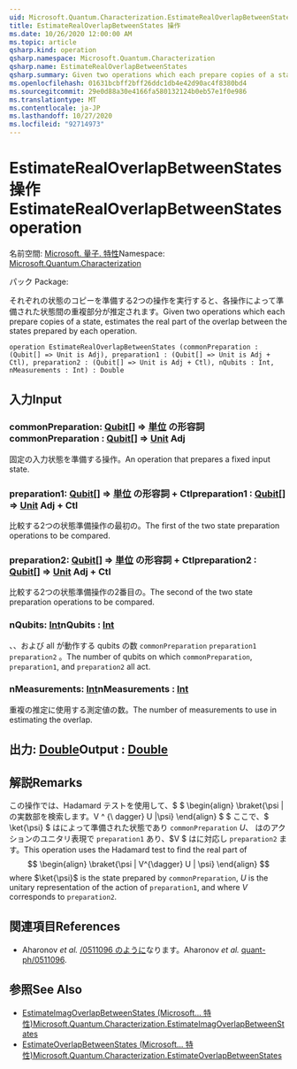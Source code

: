 ```yaml
---
uid: Microsoft.Quantum.Characterization.EstimateRealOverlapBetweenStates
title: EstimateRealOverlapBetweenStates 操作
ms.date: 10/26/2020 12:00:00 AM
ms.topic: article
qsharp.kind: operation
qsharp.namespace: Microsoft.Quantum.Characterization
qsharp.name: EstimateRealOverlapBetweenStates
qsharp.summary: Given two operations which each prepare copies of a state, estimates the real part of the overlap between the states prepared by each operation.
ms.openlocfilehash: 01631bcbff2bff26ddc1db4e42d90ac4f8380bd4
ms.sourcegitcommit: 29e0d88a30e4166fa580132124b0eb57e1f0e986
ms.translationtype: MT
ms.contentlocale: ja-JP
ms.lasthandoff: 10/27/2020
ms.locfileid: "92714973"
---
```

# <a name="estimaterealoverlapbetweenstates-operation"></a><span data-ttu-id="fd1c5-102">EstimateRealOverlapBetweenStates 操作</span><span class="sxs-lookup"><span data-stu-id="fd1c5-102">EstimateRealOverlapBetweenStates operation</span></span>

<span data-ttu-id="fd1c5-103">名前空間: [Microsoft. 量子. 特性](xref:Microsoft.Quantum.Characterization)</span><span class="sxs-lookup"><span data-stu-id="fd1c5-103">Namespace: [Microsoft.Quantum.Characterization](xref:Microsoft.Quantum.Characterization)</span></span>

<span data-ttu-id="fd1c5-104">パック [](https://nuget.org/packages/)</span><span class="sxs-lookup"><span data-stu-id="fd1c5-104">Package: [](https://nuget.org/packages/)</span></span>


<span data-ttu-id="fd1c5-105">それぞれの状態のコピーを準備する2つの操作を実行すると、各操作によって準備された状態間の重複部分が推定されます。</span><span class="sxs-lookup"><span data-stu-id="fd1c5-105">Given two operations which each prepare copies of a state, estimates the real part of the overlap between the states prepared by each operation.</span></span>

```qsharp
operation EstimateRealOverlapBetweenStates (commonPreparation : (Qubit[] => Unit is Adj), preparation1 : (Qubit[] => Unit is Adj + Ctl), preparation2 : (Qubit[] => Unit is Adj + Ctl), nQubits : Int, nMeasurements : Int) : Double
```


## <a name="input"></a><span data-ttu-id="fd1c5-106">入力</span><span class="sxs-lookup"><span data-stu-id="fd1c5-106">Input</span></span>

### <a name="commonpreparation--qubit--unit-adj"></a><span data-ttu-id="fd1c5-107">commonPreparation: [Qubit](xref:microsoft.quantum.lang-ref.qubit)[] => [単位](xref:microsoft.quantum.lang-ref.unit) の形容詞</span><span class="sxs-lookup"><span data-stu-id="fd1c5-107">commonPreparation : [Qubit](xref:microsoft.quantum.lang-ref.qubit)[] => [Unit](xref:microsoft.quantum.lang-ref.unit) Adj</span></span>

<span data-ttu-id="fd1c5-108">固定の入力状態を準備する操作。</span><span class="sxs-lookup"><span data-stu-id="fd1c5-108">An operation that prepares a fixed input state.</span></span>


### <a name="preparation1--qubit--unit-adj--ctl"></a><span data-ttu-id="fd1c5-109">preparation1: [Qubit](xref:microsoft.quantum.lang-ref.qubit)[] => [単位](xref:microsoft.quantum.lang-ref.unit) の形容詞 + Ctl</span><span class="sxs-lookup"><span data-stu-id="fd1c5-109">preparation1 : [Qubit](xref:microsoft.quantum.lang-ref.qubit)[] => [Unit](xref:microsoft.quantum.lang-ref.unit) Adj + Ctl</span></span>

<span data-ttu-id="fd1c5-110">比較する2つの状態準備操作の最初の。</span><span class="sxs-lookup"><span data-stu-id="fd1c5-110">The first of the two state preparation operations to be compared.</span></span>


### <a name="preparation2--qubit--unit-adj--ctl"></a><span data-ttu-id="fd1c5-111">preparation2: [Qubit](xref:microsoft.quantum.lang-ref.qubit)[] => [単位](xref:microsoft.quantum.lang-ref.unit) の形容詞 + Ctl</span><span class="sxs-lookup"><span data-stu-id="fd1c5-111">preparation2 : [Qubit](xref:microsoft.quantum.lang-ref.qubit)[] => [Unit](xref:microsoft.quantum.lang-ref.unit) Adj + Ctl</span></span>

<span data-ttu-id="fd1c5-112">比較する2つの状態準備操作の2番目の。</span><span class="sxs-lookup"><span data-stu-id="fd1c5-112">The second of the two state preparation operations to be compared.</span></span>


### <a name="nqubits--int"></a><span data-ttu-id="fd1c5-113">nQubits: [Int](xref:microsoft.quantum.lang-ref.int)</span><span class="sxs-lookup"><span data-stu-id="fd1c5-113">nQubits : [Int](xref:microsoft.quantum.lang-ref.int)</span></span>

<span data-ttu-id="fd1c5-114">、、および all が動作する qubits の数 `commonPreparation` `preparation1` `preparation2` 。</span><span class="sxs-lookup"><span data-stu-id="fd1c5-114">The number of qubits on which `commonPreparation`, `preparation1`, and `preparation2` all act.</span></span>


### <a name="nmeasurements--int"></a><span data-ttu-id="fd1c5-115">nMeasurements: [Int](xref:microsoft.quantum.lang-ref.int)</span><span class="sxs-lookup"><span data-stu-id="fd1c5-115">nMeasurements : [Int](xref:microsoft.quantum.lang-ref.int)</span></span>

<span data-ttu-id="fd1c5-116">重複の推定に使用する測定値の数。</span><span class="sxs-lookup"><span data-stu-id="fd1c5-116">The number of measurements to use in estimating the overlap.</span></span>



## <a name="output--double"></a><span data-ttu-id="fd1c5-117">出力: [Double](xref:microsoft.quantum.lang-ref.double)</span><span class="sxs-lookup"><span data-stu-id="fd1c5-117">Output : [Double](xref:microsoft.quantum.lang-ref.double)</span></span>



## <a name="remarks"></a><span data-ttu-id="fd1c5-118">解説</span><span class="sxs-lookup"><span data-stu-id="fd1c5-118">Remarks</span></span>

<span data-ttu-id="fd1c5-119">この操作では、Hadamard テストを使用して、$ $ \begin{align} \braket{\psi | の実数部を検索します。V ^ {\ dagger} U |\psi} \end{align} $ $ ここで、$ \ket{\psi} $ はによって準備された状態であり `commonPreparation` $U、$ はのアクションのユニタリ表現で `preparation1` あり、$V $ はに対応し `preparation2` ます。</span><span class="sxs-lookup"><span data-stu-id="fd1c5-119">This operation uses the Hadamard test to find the real part of $$ \begin{align} \braket{\psi | V^{\dagger} U | \psi} \end{align} $$ where $\ket{\psi}$ is the state prepared by `commonPreparation`, $U$ is the unitary representation of the action of `preparation1`, and where $V$ corresponds to `preparation2`.</span></span>

## <a name="references"></a><span data-ttu-id="fd1c5-120">関連項目</span><span class="sxs-lookup"><span data-stu-id="fd1c5-120">References</span></span>

- <span data-ttu-id="fd1c5-121">Aharonov *et al.* [/0511096 のように](https://arxiv.org/abs/quant-ph/0511096)なります。</span><span class="sxs-lookup"><span data-stu-id="fd1c5-121">Aharonov *et al.* [quant-ph/0511096](https://arxiv.org/abs/quant-ph/0511096).</span></span>

## <a name="see-also"></a><span data-ttu-id="fd1c5-122">参照</span><span class="sxs-lookup"><span data-stu-id="fd1c5-122">See Also</span></span>

- [<span data-ttu-id="fd1c5-123">EstimateImagOverlapBetweenStates (Microsoft... 特性)</span><span class="sxs-lookup"><span data-stu-id="fd1c5-123">Microsoft.Quantum.Characterization.EstimateImagOverlapBetweenStates</span></span>](xref:Microsoft.Quantum.Characterization.EstimateImagOverlapBetweenStates)
- [<span data-ttu-id="fd1c5-124">EstimateOverlapBetweenStates (Microsoft... 特性)</span><span class="sxs-lookup"><span data-stu-id="fd1c5-124">Microsoft.Quantum.Characterization.EstimateOverlapBetweenStates</span></span>](xref:Microsoft.Quantum.Characterization.EstimateOverlapBetweenStates)